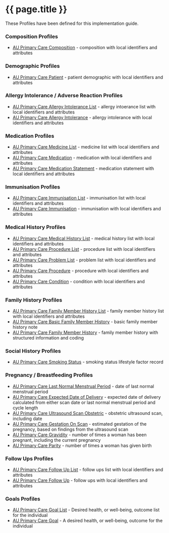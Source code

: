 # {{ page.title }}

These Profiles have been defined for this implementation guide.

### Composition Profiles
* [AU Primary Care Composition](StructureDefinition-AUPrimaryCareComposition.html) - composition with local identifiers and attributes

### Demographic Profiles
* [AU Primary Care Patient](StructureDefinition-AUPrimaryCarePatient.html) - patient demographic with local identifiers and attributes

### Allergy Intolerance / Adverse Reaction Profiles
* [AU Primary Care Allergy Intolerance List](StructureDefinition-AUPrimaryCareAllergyIntoleranceList.html) - allergy intoerance list with local identifiers and attributes
* [AU Primary Care Allergy Intolerance](StructureDefinition-AUPrimaryCareAllergyIntolerance.html) - allergy intolerance with local identifiers and attributes

### Medication Profiles
* [AU Primary Care Medicine List](StructureDefinition-AUPrimaryCareMedicineList.html) - medicine list with local identifiers and attributes
* [AU Primary Care Medication](StructureDefinition-AUPrimaryCareMedication.html) - medication with local identifiers and attributes
* [AU Primary Care Medication Statement](StructureDefinition-AUPrimaryCareMedicationStatement.html) - medication statement with local identifiers and attributes

### Immunisation Profiles
* [AU Primary Care Immunisation List](StructureDefinition-AUPrimaryCareImmunisationList.html) - immunisation list with local identifiers and attributes
* [AU Primary Care Immunisation](StructureDefinition-AUPrimaryCareImmunisation.html) - immunisation with local identifiers and attributes

### Medical History Profiles
* [AU Primary Care Medical History List](StructureDefinition-AUPrimaryCareMedicalHistoryList.html) - medical history list with local identifiers and attributes
* [AU Primary Care Procedure List](StructureDefinition-AUPrimaryCareProcedureList.html) - procedure list with local identifiers and attributes
* [AU Primary Care Problem List](StructureDefinition-AUPrimaryCareProblemList.html) - problem list with local identifiers and attributes
* [AU Primary Care Procedure](StructureDefinition-AUPrimaryCareProcedure.html) - procedure with local identifiers and attributes
* [AU Primary Care Condition](StructureDefinition-AUPrimaryCareCondition.html) - condition with local identifiers and attributes

### Family History Profiles
* [AU Primary Care Family Member History List](StructureDefinition-AUPrimaryCareFamilyMemberHistoryList.html) - family member history list with local identifiers and attributes
* [AU Primary Care Basic Family Member History](StructureDefinition-AUPrimaryCareBasicFamilyMemberHistory.html) - basic family member history note
* [AU Primary Care Family Member History](StructureDefinition-AUPrimaryCareFamilyMemberHistory.html) - family member history with structured information and coding

### Social History Profiles
* [AU Primary Care Smoking Status](StructureDefinition-AUPrimaryCareSmokingStatus.html) - smoking status lifestyle factor record

### Pregnancy / Breastfeeding Profiles
* [AU Primary Care Last Normal Menstrual Period](StructureDefinition-AUPrimaryCareObservation-LNMP.html) - date of last normal menstrual period
* [AU Primary Care Expected Date of Delivery](StructureDefinition-AUPrimaryCareObservation-EDD.html) - expected date of delivery calculated from either scan date or last normal menstrual period and cycle length
* [AU Primary Care Ultrasound Scan Obstetric](StructureDefinition-AUPrimaryCareProcedure-UltrasoundScanObstetric.html) - obstetric ultrasound scan, including date
* [AU Primary Care Gestation On Scan](StructureDefinition-AUPrimaryCareObservation-GestationOnScan.html) - estimated gestation of the pregnancy, based on findings from the ultrasound scan
* [AU Primary Care Gravidity](StructureDefinition-AUPrimaryCareObservation-gravidity.html) - number of times a woman has been pregnant, including the current pregnancy
* [AU Primary Care Parity](StructureDefinition-AUPrimaryCareObservation-parity.html) - number of times a woman has given birth

### Follow Ups Profiles
* [AU Primary Care Follow Up List](StructureDefinition-AUPrimaryCareFollowUpList.html) - follow ups list with local identifiers and attributes
* [AU Primary Care Follow Up](StructureDefinition-AUPrimaryCareFollowUp.html) - follow ups with local identifiers and attributes

### Goals Profiles
* [AU Primary Care Goal List](StructureDefinition-AUPrimaryCareGoalList.html) - Desired health, or well-being, outcome list for the individual
* [AU Primary Care Goal](StructureDefinition-AUPrimaryCareGoal.html) - A desired health, or well-being, outcome for the individual